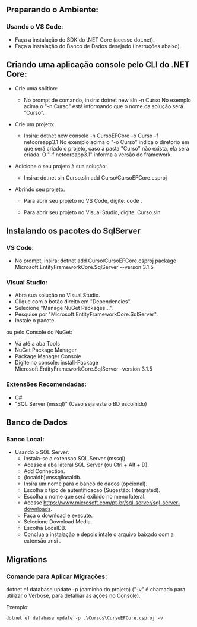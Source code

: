 ## Preparando o Ambiente:

### Usando o VS Code:

- Faça a instalação do SDK do .NET Core (acesse dot.net).
- Faça a instalação do Banco de Dados desejado (Instruções abaixo).

## Criando uma aplicação console pelo CLI do .NET Core:

- Crie uma solition:
    - No prompt de comando, insira:
        dotnet new sln -n Curso
    No exemplo acima o "-n Curso" está informando que o nome da solução será "Curso".

- Crie um projeto: 
    - Insira:
        dotnet new console -n CursoEFCore -o Curso -f netcoreapp3.1
    No exemplo acima o "-o Curso" indica o diretorio em que será criado o projeto, caso a pasta "Curso" não exista, ela será criada.
    O "-f netcoreapp3.1" informa a versão do framework.

- Adicione o seu projeto à sua solução:
    - Insira:
        dotnet sln Curso.sln add Curso\CursoEFCore.csproj
    
- Abrindo seu projeto:
    - Para abrir seu projeto no VS Code, digite:
        code .

    - Para abrir seu projeto no Visual Studio, digite:
        Curso.sln

## Instalando os pacotes do SqlServer

### VS Code:

- No prompt, insira:
dotnet add Curso\CursoEFCore.csproj package Microsoft.EntityFrameworkCore.SqlServer --verson 3.1.5

### Visual Studio:

- Abra sua solução no Visual Studio.
- Clique com o botão direito em "Dependencies".
- Selecione "Manage NuGet Packages...".
- Pesquise por "Microsoft.EntityFrameworkCore.SqlServer".
- Instale o pacote.

ou pelo Console do NuGet:

- Vá até a aba Tools
- NuGet Package Manager
- Package Manager Console
- Digite no console:
    install-Package Microsoft.EntityFrameworkCore.SqlServer -version 3.1.5


### Extensões Recomendadas:

- C#
- "SQL Server (mssql)" (Caso seja este o BD escolhido)


## Banco de Dados

### Banco Local:

- Usando o SQL Server:
    - Instala-se a extensao SQL Server (mssql).
    - Acesse a aba lateral SQL Server (ou Ctrl + Alt + D).
    - Add Connection.
    - (localdb)\mssqllocaldb.
    - Insira um nome para o banco de dados (opcional).
    - Escolha o tipo de autentificacao (Sugestão: Integrated).
    - Escolha o nome que será exibido no menu lateral.
    - Acesse https://www.microsoft.com/pt-br/sql-server/sql-server-downloads.
    - Faça o download e execute.
    - Selecione Download Media.
    - Escolha LocalDB.
    - Conclua a instalação e depois intale o arquivo baixado com a extensão .msi .

## Migrations

### Comando para Aplicar Migrações:

dotnet ef database update -p (caminho do projeto) ("-v" é chamado para utilizar o Verbose, para detalhar as ações no Console). 

Exemplo:

    dotnet ef database update -p .\Cursos\CursoEFCore.csproj -v